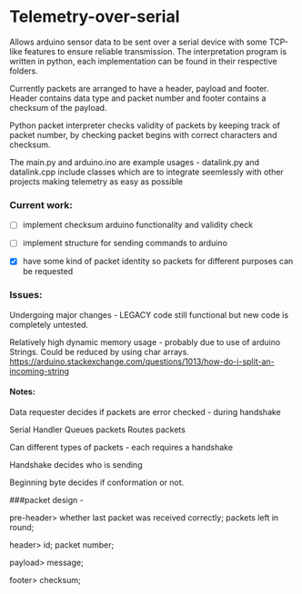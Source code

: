 # Telemetry-over-serial

Allows arduino sensor data to be sent over a serial device with some TCP-like features to ensure reliable transmission.
The interpretation program is written in python, each implementation can be found in their respective folders. 


Currently packets are arranged to have a header, payload and footer. Header contains data type and packet number and footer contains a checksum of the payload. 


Python packet interpreter checks validity of packets by keeping track of packet number, by checking packet begins with correct characters and checksum.

The main.py and arduino.ino are example usages - datalink.py and datalink.cpp include classes which are to integrate seemlessly with other projects making telemetry as easy as possible


### Current work:

- [ ] implement checksum arduino functionality and validity check

- [ ] implement structure for sending commands to arduino

- [X] have some kind of packet identity so packets for different purposes can be requested


### Issues:

Undergoing major changes - LEGACY code still functional but new code is completely untested.

Relatively high dynamic memory usage - probably due to use of arduino Strings. Could be reduced by using char arrays. https://arduino.stackexchange.com/questions/1013/how-do-i-split-an-incoming-string


#### Notes:

Data requester decides if packets are error checked - during handshake

Serial Handler
    Queues packets 
    Routes packets

Can different types of packets - each requires a handshake

Handshake decides who is sending 

Beginning byte decides if conformation or not. 



###packet design - 

pre-header>
whether last packet was received correctly;
packets left in round;

header>
id;
packet number;

payload>
message;

footer>
checksum;

